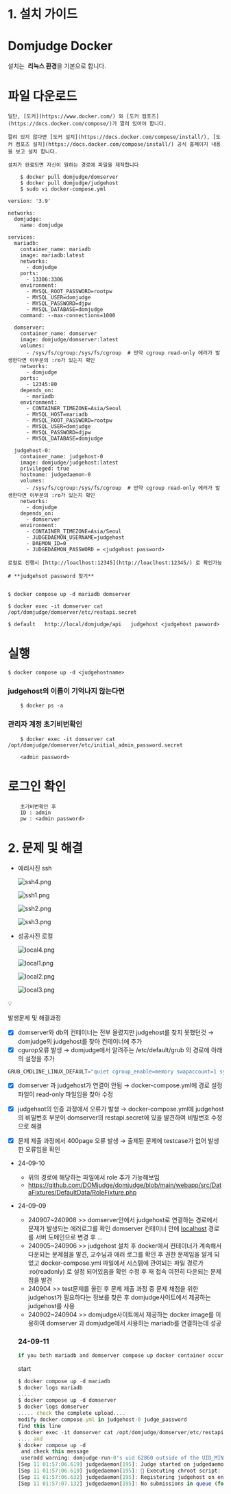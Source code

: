 
# 1. 설치 가이드


# **Domjudge Docker**
설치는  **리눅스 환경**을 기본으로 합니다.
# **파일 다운로드**
    
    일단, [도커](https://www.docker.com/) 와 [도커 컴포즈](https://docs.docker.com/compose/)가 깔려 있어야 합니다.
    
    깔려 있지 않다면 [도커 설치](https://docs.docker.com/compose/install/), [도커 컴포즈 설치](https://docs.docker.com/compose/install/) 공식 홈페이지 내용을 보고 설치 합니다.
    
    설치가 완료되면 자신이 원하는 경로에 파일을 제작합니다
    
```
    $ docker pull domjudge/domserver
    $ docker pull domjudge/judgehost
    $ sudo vi docker-compose.yml
```
    version: '3.9'
    
    networks:
      domjudge:
        name: domjudge
    
    services:
      mariadb:
        container_name: mariadb
        image: mariadb:latest
        networks:
          - domjudge
        ports:
          - 13306:3306
        environment:
          - MYSQL_ROOT_PASSWORD=rootpw
          - MYSQL_USER=domjudge
          - MYSQL_PASSWORD=djpw
          - MYSQL_DATABASE=domjudge
        command: --max-connections=1000
    
      domserver:
        container_name: domserver
        image: domjudge/domserver:latest
        volumes:
          - /sys/fs/cgroup:/sys/fs/cgroup  # 만약 cgroup read-only 에러가 발생한다면 이부분의 :ro가 있는지 확인
        networks:
          - domjudge
        ports:
          - 12345:80
        depends_on:
          - mariadb
        environment:
          - CONTAINER_TIMEZONE=Asia/Seoul
          - MYSQL_HOST=mariadb
          - MYSQL_ROOT_PASSWORD=rootpw
          - MYSQL_USER=domjudge
          - MYSQL_PASSWORD=djpw
          - MYSQL_DATABASE=domjudge
    
      judgehost-0:
        container_name: judgehost-0
        image: domjudge/judgehost:latest
        privileged: true
        hostname: judgedaemon-0
        volumes:
          - /sys/fs/cgroup:/sys/fs/cgroup  # 만약 cgroup read-only 에러가 발생한다면 이부분의 :ro가 있는지 확인
        networks:
          - domjudge
        depends_on:
          - domserver
        environment:
          - CONTAINER_TIMEZONE=Asia/Seoul
          - JUDGEDAEMON_USERNAME=judgehost
          - DAEMON_ID=0
          - JUDGEDAEMON_PASSWORD = <judgehost password>
```
로컬로 진행시 [http://loaclhost:12345](http://loaclhost:12345/) 로 확인가능
    
# **judgehsot password 찾기**
    
```
    $ docker compose up -d mariadb domserver
    
    $ docker exec -it domserver cat /opt/domjudge/domserver/etc/restapi.secret
    
    $ default	http://local/domjudge/api	judgehost <judgehost pasword>
# **실행**
    

    $ docker compose up -d <judgehostname>
    
### **judgehost의 이름이 기억나지 않는다면**

```
    $ docker ps -a
```

### **관리자 계정 초기비번확인**
    
```
    $ docker exec -it domserver cat /opt/domjudge/domserver/etc/initial_admin_password.secret
    
    <admin password>
```
    
# **로그인 확인**
    
```
    초기비번확인 후
    ID : admin
    pw : <admin password>
```
    

# 2. 문제 및 해결

- 에러사진 ssh
    
    ![ssh4.png](https://prod-files-secure.s3.us-west-2.amazonaws.com/e0045713-8254-4a99-8133-738edc1c294c/6f0d36a1-10ac-4f72-95d5-67e3f0a99f81/ssh4.png)
    
    ![ssh1.png](https://prod-files-secure.s3.us-west-2.amazonaws.com/e0045713-8254-4a99-8133-738edc1c294c/54b136b8-556a-4e29-acfd-e265997addfd/ssh1.png)
    
    ![ssh2.png](https://prod-files-secure.s3.us-west-2.amazonaws.com/e0045713-8254-4a99-8133-738edc1c294c/893f6fed-ef03-4e5b-84f2-a001aea5386d/ssh2.png)
    
    ![ssh3.png](https://prod-files-secure.s3.us-west-2.amazonaws.com/e0045713-8254-4a99-8133-738edc1c294c/82a7b80d-2945-4a2e-bd69-191b172fe049/ssh3.png)
    

- 성공사진 로컬
    
    ![local4.png](https://prod-files-secure.s3.us-west-2.amazonaws.com/e0045713-8254-4a99-8133-738edc1c294c/237d7124-1f8e-44a1-9b84-e2c1fc1ca18e/local4.png)
    
    ![local1.png](https://prod-files-secure.s3.us-west-2.amazonaws.com/e0045713-8254-4a99-8133-738edc1c294c/12bf67df-0aba-4b41-abfb-b97778682d6a/local1.png)
    
    ![local2.png](https://prod-files-secure.s3.us-west-2.amazonaws.com/e0045713-8254-4a99-8133-738edc1c294c/f381a7bd-17e7-47e4-b2b7-2d4e6e29c14b/local2.png)
    
    ![local3.png](https://prod-files-secure.s3.us-west-2.amazonaws.com/e0045713-8254-4a99-8133-738edc1c294c/72b61e94-1863-43ae-a566-ccae4ad8b28d/local3.png)
    

<aside>
💡

발생문제 및 해결과정

- [x]  domserver와 db의 컨테이너는 전부 올렸지만 judgehost를 찾지 못했던것 → domjudge의 judgehost를 찾아 컨테이너에 추가
- [x]  cgurop오류 발생 → domjudge에서 알려주는 /etc/default/grub 의 경로에  아래의 설정을 추가

```jsx
GRUB_CMDLINE_LINUX_DEFAULT="quiet cgroup_enable=memory swapaccount=1 systemd.unified_cgroup_hierarchy=0"
```

- [x]  domserver 과 judgehost가 연결이 안됨 → docker-compose.yml에 경로 설정 파일이 read-only 파일임을 찾아 수정
- [x]  judgehsot의 인증 과정에서 오류가 발생 → docker-compose.yml에 judgehost의 비밀번호 부분이 domserver의 restapi.secret에 있을 발견하여 비빌번호 수정으로  해결
- [x]  문제 제출 과정에서 400page 오류 발생 → 출제된 문제에 testcase가 없어 발생한 오류임을 확인

 

</aside>

- 24-09-10
    - 위의 경로에 해당하는 파일에서 role 추가 가능해보임
    - https://github.com/DOMjudge/domjudge/blob/main/webapp/src/DataFixtures/DefaultData/RoleFixture.php
- 24-09-09
    - 240907~240908 >> domserver안에서 judgehost로 연결하는 경로에서 문제가 발생되는 에러로그를 확인 domserver 컨테이너 안에  [localhost](http://localhost) 경로를 서버 도메인으로 변경  후 …
    - 240905~240906 >> judgehost 설치 후 docker에서 컨테이너가 계속해서 다운되는 문제점을 발견, 교수님과 에러 로그를 확인 후 권한 문제임을 알게 되었고 docker-compose.yml 파일에서 시스템에 관여되는 파일 경로가 :ro(readonly) 로 설정 되어있음을 확인 수정 후 재 접속 여전히 다운되는 문제점을 발견
    - 240904 >> test문제를 올린 후 문제 제출 과정 중 문제 채점을 위한 judgehost가 필요하다는 정보를 찾은 후 domjudge사이트에서 제공하는 judgehost를 사용
    - 240902~240904 >> domjudge사이트에서 제공하는 docker image를 이용하여 domserver 과 domjudge에서 사용하는 mariadb를 연결하는데 성공
    
    ### 24-09-11
    
    ```bash
    if you both mariadb and domserver compose up docker container occured error you can tried //분리 해서 해보세요
    ```
    
    start
    
    ```jsx
    $ docker compose up -d mariadb 
    $ docker logs mariadb
    .....
    $ docker compose up -d domserver
    $ docker logs domserver
    ..... check the complete upload....
    modify docker-compose.yml in judgehost-0 judge_password
    find this line
    $ docker exec -it domserver cat /opt/domjudge/domserver/etc/restapi.secret
    .... and
    $ docker compose up -d
     and check this message
     useradd warning: domjudge-run-0's uid 62860 outside of the UID_MIN 1000 and UID_MAX 60000 range.
    [Sep 11 01:57:06.619] judgedaemon[195]: Judge started on judgedaemon-0-0 [DOMjudge/8.2.3]
    [Sep 11 01:57:06.619] judgedaemon[195]: 🔏 Executing chroot script: 'chroot-startstop.sh check'
    [Sep 11 01:57:06.632] judgedaemon[195]: Registering judgehost on endpoint default: http://domserver/api/v4
    [Sep 11 01:57:07.132] judgedaemon[195]: No submissions in queue (for endpoint default), waiting...
    ```
